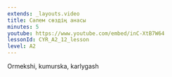```yaml
---
extends: _layouts.video
title: Сәлем сөздің анасы
minutes: 5
youtube: https://www.youtube.com/embed/inC-XtB7W64
lessonId: CYR_A2_12_lesson
level: A2
---
```

Ormekshi, kumurska, karlygash